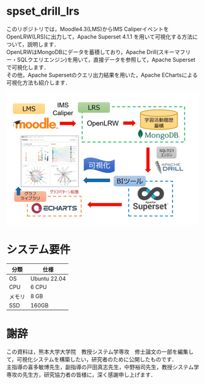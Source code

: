 
# spset_drill_lrs
このリポジトリでは，Moodle4.3(LMS)からIMS CaliperイベントをOpenLRW(LRS)に出力して，Apache Superset 4.1.1 を用いて可視化する方法について，説明します．  
OpenLRWはMongoDBにデータを蓄積しており，Apache Drill(スキーマフリー・SQLクエリエンジン)を用いて，直接データを参照して，Apache Supersetで可視化します．  
その他，Apache Supersetのクエリ出力結果を用いた，Apache EChartsによる可視化方法も紹介します．    

![概要図](/image/概要図_v6.png)

# システム要件
| 分類 | 仕様 |
| ---- | ---- |
|OS|Ubuntu 22.04|
|CPU|6 CPU|
|メモリ|8 GB|
|SSD|160GB|

# 謝辞
この資料は，熊本大学大学院　教授システム学専攻　修士論文の一部を編集して，可視化システムを構築したい，研究者のために公開したものです．  
主指導の喜多敏博先生，副指導の戸田真志先生，中野裕司先生，教授システム学専攻の先生方，研究協力者の皆様に，深く感謝申し上げます．
